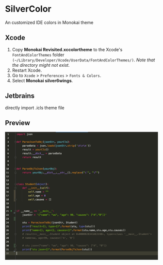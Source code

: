 # SilverColor

An customized IDE colors in Monokai theme

## Xcode
1. Copy **Monokai Revisited.xccolortheme** to the Xcode's `FontAndColorThemes` folder `(~/Library/Developer/Xcode/UserData/FontAndColorThemes/)`. 
*Note that the directory might not exist.*
2. Restart Xcode.
3. Go to `Xcode` > `Preferences` > `Fonts & Colors`.
4. Select **Monokai silver6wings**.

## Jetbrains

directly import .icls theme file

## Preview 

![screenshot](https://github.com/silver6wings/SilverColor/blob/master/PyCharm%20Example.jpg?raw=true)

